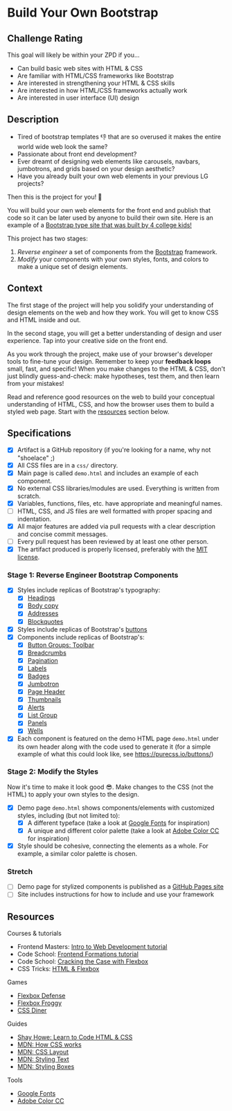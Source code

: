 # Build Your Own Bootstrap

## Challenge Rating

This goal will likely be within your ZPD if you...

- Can build basic web sites with HTML & CSS
- Are familiar with HTML/CSS frameworks like Bootstrap
- Are interested in strengthening your HTML & CSS skills
- Are interested in how HTML/CSS frameworks actually work
- Are interested in user interface (UI) design

## Description

- Tired of bootstrap templates 👎 that are so overused it makes the entire world wide web look the same?
- Passionate about front end development?
- Ever dreamt of designing web elements like carousels, navbars, jumbotrons, and grids based on your design aesthetic?
- Have you already built your own web elements in your previous LG projects?

Then this is the project for you! 🎉

You will build your own web elements for the front end and publish that code so it can be later used by anyone to build their own site. Here is an example of a [Bootstrap type site that was built by 4 college kids!](http://materializecss.com/about.html)

This project has two stages:

1. _Reverse engineer_ a set of components from the [Bootstrap][bootstrap] framework.
2. _Modify_ your components with your own styles, fonts, and colors to make a unique set of design elements.

## Context

The first stage of the project will help you solidify your understanding of design elements on the web and how they work. You will get to know CSS and HTML inside and out.

In the second stage, you will get a better understanding of design and user experience. Tap into your creative side on the front end.

As you work through the project, make use of your browser's developer tools to fine-tune your design. Remember to keep your **feedback loops** small, fast, and specific! When you make changes to the HTML & CSS, don't just blindly guess-and-check: make hypotheses, test them, and then learn from your mistakes!

Read and reference good resources on the web to build your conceptual understanding of HTML, CSS, and how the browser uses them to build a styled web page. Start with the [resources](#resources) section below.

## Specifications

- [X] Artifact is a GitHub repository (if you're looking for a name, why not "shoelace" ;)
- [X] All CSS files are in a `css/` directory.
- [X] Main page is called `demo.html` and includes an example of each component.
- [X] No external CSS libraries/modules are used. Everything is written from scratch.
- [X] Variables, functions, files, etc. have appropriate and meaningful names.
- [ ] HTML, CSS, and JS files are well formatted with proper spacing and indentation.
- [X] All major features are added via pull requests with a clear description and concise commit messages.
- [ ] Every pull request has been reviewed by at least one other person.
- [X] The artifact produced is properly licensed, preferably with the [MIT license](https://opensource.org/licenses/MIT).

### Stage 1: Reverse Engineer Bootstrap Components

- [X] Styles include replicas of Bootstrap's typography:
  - [X] [Headings](http://getbootstrap.com/css/#type-headings)
  - [X] [Body copy](http://getbootstrap.com/css/#type-body-copy)
  - [x] [Addresses](http://getbootstrap.com/css/#type-addresses)
  - [x] [Blockquotes](http://getbootstrap.com/css/#type-blockquotes)
- [x] Styles include replicas of Bootstrap's [buttons](http://getbootstrap.com/css/#buttons)
- [x] Components include replicas of Bootstrap's:
  - [x] [Button Groups: Toolbar](http://getbootstrap.com/components/#btn-groups-toolbar)
  - [x] [Breadcrumbs](http://getbootstrap.com/components/#breadcrumbs)
  - [x] [Pagination](http://getbootstrap.com/components/#pagination)
  - [X] [Labels](http://getbootstrap.com/components/#labels)
  - [X] [Badges](http://getbootstrap.com/components/#badges)
  - [x] [Jumbotron](http://getbootstrap.com/components/#jumbotron)
  - [X] [Page Header](http://getbootstrap.com/components/#page-header)
  - [x] [Thumbnails](http://getbootstrap.com/components/#thumbnails)
  - [x] [Alerts](http://getbootstrap.com/components/#alerts)
  - [x] [List Group](http://getbootstrap.com/components/#list-group)
  - [x] [Panels](http://getbootstrap.com/components/#panels)
  - [x] [Wells](http://getbootstrap.com/components/#wells)
- [X] Each component is featured on the demo HTML page `demo.html` under its own header along with the code used to generate it (for a simple example of what this could look like, see https://purecss.io/buttons/)

### Stage 2: Modify the Styles

Now it's time to make it look good 😎. Make changes to the CSS (not the HTML) to apply your own styles to the design.

- [X] Demo page `demo.html` shows components/elements with customized styles, including (but not limited to):
  - [X] A different typeface (take a look at [Google Fonts][google-fonts] for inspiration)
  - [X] A unique and different color palette (take a look at [Adobe Color CC][adobe-color] for inspiration)
- [X] Style should be cohesive, connecting the elements as a whole. For example, a similar color palette is chosen.

### Stretch

- [ ] Demo page for stylized components is published as a [GitHub Pages site](https://pages.github.com/)
- [ ] Site includes instructions for how to include and use your framework

## Resources

Courses & tutorials

- Frontend Masters: [Intro to Web Development tutorial](https://frontendmasters.com/courses/web-development/)
- Code School: [Frontend Formations tutorial](https://www.codeschool.com/courses/front-end-formations)
- Code School: [Cracking the Case with Flexbox](https://www.codeschool.com/courses/cracking-the-case-with-flexbox)
- CSS Tricks: [HTML & Flexbox](https://css-tricks.com/video-screencasts/148-laying-things-html-flexbox-dee-gill/)

Games

- [Flexbox Defense](http://www.flexboxdefense.com/)
- [Flexbox Froggy](http://flexboxfroggy.com/)
- [CSS Diner](https://flukeout.github.io/)

Guides

- [Shay Howe: Learn to Code HTML & CSS](http://learn.shayhowe.com/html-css/)
- [MDN: How CSS works](https://developer.mozilla.org/en-US/docs/Learn/CSS/Introduction_to_CSS/How_CSS_works)
- [MDN: CSS Layout](https://developer.mozilla.org/en-US/docs/Learn/CSS/CSS_layout)
- [MDN: Styling Text](https://developer.mozilla.org/en-US/docs/Learn/CSS/Styling_text)
- [MDN: Styling Boxes](https://developer.mozilla.org/en-US/docs/Learn/CSS/Styling_boxes)

Tools

- [Google Fonts][google-fonts]
- [Adobe Color CC][adobe-color]

[bootstrap]: http://getbootstrap.com/
[google-fonts]: https://fonts.google.com/
[adobe-color]: https://color.adobe.com/explore/newest/
